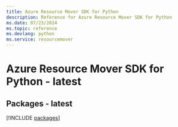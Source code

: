 ```yaml
---
title: Azure Resource Mover SDK for Python
description: Reference for Azure Resource Mover SDK for Python
ms.date: 07/23/2024
ms.topic: reference
ms.devlang: python
ms.service: resourcemover
---
```

# Azure Resource Mover SDK for Python - latest
## Packages - latest
[!INCLUDE [packages](resource-mover-index.md)]
